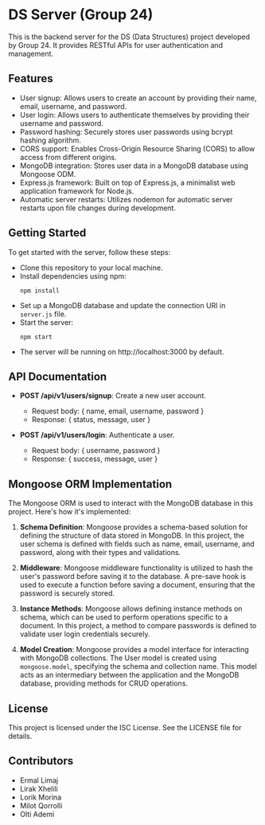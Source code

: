 # DS Server (Group 24)

This is the backend server for the DS (Data Structures) project developed by Group 24. It provides RESTful APIs for user authentication and management.

## Features

- User signup: Allows users to create an account by providing their name, email, username, and password.
- User login: Allows users to authenticate themselves by providing their username and password.
- Password hashing: Securely stores user passwords using bcrypt hashing algorithm.
- CORS support: Enables Cross-Origin Resource Sharing (CORS) to allow access from different origins.
- MongoDB integration: Stores user data in a MongoDB database using Mongoose ODM.
- Express.js framework: Built on top of Express.js, a minimalist web application framework for Node.js.
- Automatic server restarts: Utilizes nodemon for automatic server restarts upon file changes during development.

## Getting Started

To get started with the server, follow these steps:

- Clone this repository to your local machine.
- Install dependencies using npm:
  ```
  npm install
  ```
- Set up a MongoDB database and update the connection URI in `server.js` file.
- Start the server:
  ```
  npm start
  ```
- The server will be running on http://localhost:3000 by default.

## API Documentation

- **POST /api/v1/users/signup**: Create a new user account.
  - Request body: { name, email, username, password }
  - Response: { status, message, user }

- **POST /api/v1/users/login**: Authenticate a user.
  - Request body: { username, password }
  - Response: { success, message, user }

## Mongoose ORM Implementation

The Mongoose ORM is used to interact with the MongoDB database in this project. Here's how it's implemented:

1. **Schema Definition**: Mongoose provides a schema-based solution for defining the structure of data stored in MongoDB. In this project, the user schema is defined with fields such as name, email, username, and password, along with their types and validations.

2. **Middleware**: Mongoose middleware functionality is utilized to hash the user's password before saving it to the database. A pre-save hook is used to execute a function before saving a document, ensuring that the password is securely stored.

3. **Instance Methods**: Mongoose allows defining instance methods on schema, which can be used to perform operations specific to a document. In this project, a method to compare passwords is defined to validate user login credentials securely.

4. **Model Creation**: Mongoose provides a model interface for interacting with MongoDB collections. The User model is created using `mongoose.model`, specifying the schema and collection name. This model acts as an intermediary between the application and the MongoDB database, providing methods for CRUD operations.

## License

This project is licensed under the ISC License. See the LICENSE file for details.

## Contributors

- Ermal Limaj
- Lirak Xhelili
- Lorik Morina
- Milot Qorrolli
- Olti Ademi